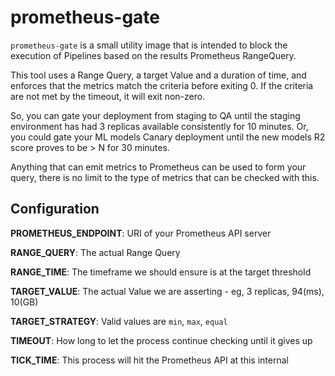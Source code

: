 # prometheus-gate

`prometheus-gate` is a small utility image that is intended to block the execution of Pipelines based on the results Prometheus RangeQuery.

 This tool uses a Range Query, a target Value and a duration of time, and enforces that the metrics match the criteria before exiting 0. If the criteria are not met by the timeout, it will exit non-zero.

So, you can gate your deployment from staging to QA until the staging environment has had 3 replicas available consistently for 10 minutes. Or, you could gate your ML models Canary deployment until the new models R2 score proves to be > N for 30 minutes.

Anything that can emit metrics to Prometheus can be used to form your query, there is no limit to the type of metrics that can be checked with this.

## Configuration

**PROMETHEUS_ENDPOINT**: URI of your Prometheus API server

**RANGE_QUERY**: The actual Range Query

**RANGE_TIME**: The timeframe we should ensure is at the target threshold

**TARGET_VALUE**: The actual Value we are asserting - eg, 3 replicas, 94(ms), 10(GB)

**TARGET_STRATEGY**: Valid values are `min`, `max`, `equal`

**TIMEOUT**: How long to let the process continue checking until it gives up

**TICK_TIME**: This process will hit the Prometheus API at this internal
